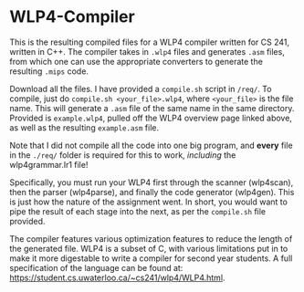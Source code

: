 # WLP4-Compiler

This is the resulting compiled files for a WLP4 compiler written for CS 241, written in C++.  The compiler takes in ``.wlp4`` files and generates ``.asm`` files, from which one can use the appropriate converters to generate the resulting ``.mips`` code.

Download all the files.  I have provided a ``compile.sh`` script in ``/req/``.  To compile, just do ``compile.sh <your_file>.wlp4``, where ``<your_file>`` is the file name.  This will generate a ``.asm`` file of the same name in the same directory.  Provided is ``example.wlp4``, pulled off the WLP4 overview page linked above, as well as the resulting ``example.asm`` file.

Note that I did not compile all the code into one big program, and **every** file in the ``./req/`` folder is required for this to work, *including* the wlp4grammar.lr1 file!  

Specifically, you must run your WLP4 first through the scanner (wlp4scan), then the parser (wlp4parse), and finally the code generator (wlp4gen).  This is just how the nature of the assignment went.  In short, you would want to pipe the result of each stage into the next, as per the ``compile.sh`` file provided. 

The compiler features various optimization features to reduce the length of the generated file.
WLP4 is a subset of C, with various limitations put in to make it more digestable to write a compiler for second year students. A full specification of the language can be found at: https://student.cs.uwaterloo.ca/~cs241/wlp4/WLP4.html. 


